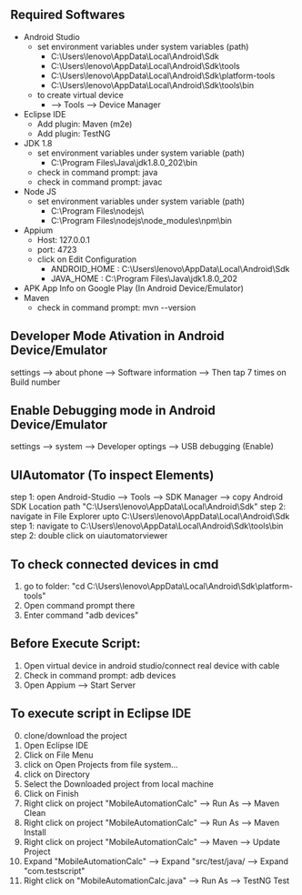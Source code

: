 Required Softwares
-------------------
* Android Studio
	- set environment variables under system variables (path)
		* C:\Users\lenovo\AppData\Local\Android\Sdk
		* C:\Users\lenovo\AppData\Local\Android\Sdk\tools
		* C:\Users\lenovo\AppData\Local\Android\Sdk\platform-tools
		* C:\Users\lenovo\AppData\Local\Android\Sdk\tools\bin
	- to create virtual device
		* --> Tools --> Device Manager
* Eclipse IDE
	- Add plugin: Maven (m2e)
	- Add plugin: TestNG
* JDK 1.8
	- set environment variables under system variable (path)
		* C:\Program Files\Java\jdk1.8.0_202\bin
	- check in command prompt: java
	- check in command prompt: javac
* Node JS
	- set environment variables under system variable (path)
		* C:\Program Files\nodejs\
		* C:\Program Files\nodejs\node_modules\npm\bin
* Appium
	- Host: 127.0.0.1
	- port: 4723
	- click on Edit Configuration
		* ANDROID_HOME	: C:\Users\lenovo\AppData\Local\Android\Sdk
		* JAVA_HOME	: C:\Program Files\Java\jdk1.8.0_202
* APK App Info on Google Play (In Android Device/Emulator)
* Maven
	- check in command prompt: mvn --version 


Developer Mode Ativation in Android Device/Emulator
----------------------------------------------------
settings  --> about phone  -->  Software information
-->  Then tap 7 times on Build number


Enable Debugging mode in Android Device/Emulator
------------------------------------------------
settings --> system  --> Developer optings  --> USB debugging (Enable)

UIAutomator (To inspect Elements)
---------------------------------
step 1: open Android-Studio --> Tools --> SDK Manager --> copy Android SDK Location path "C:\Users\lenovo\AppData\Local\Android\Sdk"
step 2: navigate in File Explorer upto C:\Users\lenovo\AppData\Local\Android\Sdk
step 1: navigate to C:\Users\lenovo\AppData\Local\Android\Sdk\tools\bin
step 2: double click on uiautomatorviewer


To check connected devices in cmd
---------------------------------
1. go to folder:  "cd C:\Users\lenovo\AppData\Local\Android\Sdk\platform-tools"
2. Open command prompt there
3. Enter command "adb devices"



Before Execute Script:
----------------------
1. Open virtual device in android studio/connect real device with cable
2. Check in command prompt: adb devices
3. Open Appium --> Start Server


To execute script in Eclipse IDE
--------------------------------
0. clone/download the project
1. Open Eclipse IDE
2. Click on File Menu
3. click on Open Projects from file system...
4. click on Directory
5. Select the Downloaded project from local machine
6. Click on Finish
7. Right click on project "MobileAutomationCalc" --> Run As --> Maven Clean
8. Right click on project "MobileAutomationCalc" --> Run As --> Maven Install
9. Right click on project "MobileAutomationCalc" --> Maven  --> Update Project
10. Expand "MobileAutomationCalc" --> Expand "src/test/java/ --> Expand "com.testscript"
11. Right click on "MobileAutomationCalc.java" --> Run As --> TestNG Test
